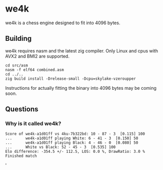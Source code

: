 # we4k
we4k is a chess engine designed to fit into 4096 bytes.

## Building
we4k requires nasm and the latest zig compiler. Only Linux and cpus with AVX2 and BMI2 are supported.
```
cd src/asm
nasm -f elf64 combined.asm
cd ../..
zig build install -Drelease-small -Dcpu=skylake-vzeroupper
```

Instructions for actually fitting the binary into 4096 bytes may be coming soon.

## Questions
### Why is it called we4k?
```
Score of we4k-a1d01ff vs 4ku-7b322bd: 10 - 87 - 3  [0.115] 100
...      we4k-a1d01ff playing White: 6 - 41 - 3  [0.150] 50
...      we4k-a1d01ff playing Black: 4 - 46 - 0  [0.080] 50
...      White vs Black: 52 - 45 - 3  [0.535] 100
Elo difference: -354.5 +/- 112.5, LOS: 0.0 %, DrawRatio: 3.0 %
Finished match
```

'